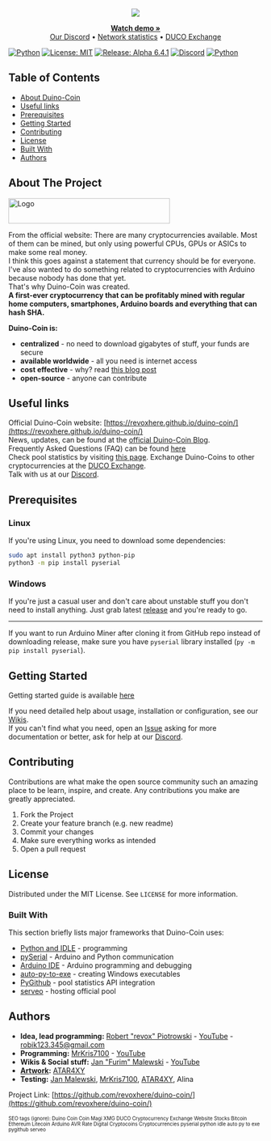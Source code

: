 <!--
*** Official duino coin readme
*** copyright by revox, 2019
*** Thanks to: othneildrew for providing nice template! :)
-->

<!-- LOGO -->
<br />
<p align="center">
  <a href="https://github.com/revoxhere/duino-coin">
    <img src="https://i.imgur.com/0UJK85H.png">
  </a>

  <p align="center"> 
    <a href="https://www.youtube.com/watch?v=9yHtVmlm4oI"><strong>Watch demo »</strong></a>
    <br>
    <a href="https://discord.gg/qa88ZYM">Our Discord</a>
    •
    <a href="https://revoxhere.github.io/duco-statistics/">Network statistics</a>
    •
    <a href="https://revoxhere.github.io/duco-exchange/">DUCO Exchange</a>
    <br>
  </p>
</p>

[![Python](https://img.shields.io/badge/Python-3.7-green.svg)](https://github.com/revoxhere/duino-coin/search?l=py)
[![License: MIT](https://img.shields.io/badge/License-MIT-yellow.svg)](https://opensource.org/licenses/MIT)
[![Release: Alpha 6.4.1](https://img.shields.io/badge/Release-Alpha_6.4.1-red.svg)](https://github.com/revoxhere/duino-coin/releases/tag/alpha-6.4.1)
[![Discord](https://img.shields.io/discord/604697675430101003.svg?color=Blue&label=Discord&logo=Discord)](https://discord.gg/qa88ZYM)
[![Python](https://img.shields.io/badge/Bitcointalk-Duino_Coin-gold.svg)](https://bitcointalk.org/index.php?topic=5197656.msg52942015#msg52942015)




<!-- TABLE OF CONTENTS -->
## Table of Contents

* [About Duino-Coin](#about-the-project)
* [Useful links](#useful-links)
* [Prerequisites](#prerequisites)
* [Getting Started](#getting-started)
* [Contributing](#contributing)
* [License](#license)
* [Built With](#built-with)
* [Authors](#authors)


<!-- ABOUT THE PROJECT -->
## About The Project

 <a href="https://github.com/revoxhere/duino-coin">
  <img src="https://i.imgur.com/0UJK85H.png" alt="Logo" width="320" height="50">
 </a>

From the official website:
  There are many cryptocurrencies available. Most of them can be mined, but only using powerful CPUs, GPUs or ASICs to make some real money. <br>
  I think this goes against a statement that currency should be for everyone. <br>
  I've also wanted to do something related to cryptocurrencies with Arduino because nobody has done that yet. <br>
  That's why Duino-Coin was created. <br>
  **A first-ever cryptocurrency that can be profitably mined with regular home computers, smartphones, Arduino boards and everything that can hash SHA.** <br>

**Duino-Coin is:**
* **centralized** - no need to download gigabytes of stuff, your funds are secure
* **available worldwide** - all you need is internet access
* **cost effective** - why? read [this blog post](https://revoxhere.github.io/duino-coin/blog#1102019-why-its-the-best-time-to-mine-duino-coins)
* **open-source** - anyone can contribute


## Useful links

Official Duino-Coin website: [https://revoxhere.github.io/duino-coin/](https://revoxhere.github.io/duino-coin/)<br>
News, updates, can be found at the [official Duino-Coin Blog](https://revoxhere.github.io/duino-coin/blog). <br>
Frequently Asked Questions (FAQ) can be found [here](https://revoxhere.github.io/duino-coin/faq) <br>
Check pool statistics by visiting [this page](https://revoxhere.github.io/duco-statistics/).
Exchange Duino-Coins to other cryptocurrencies at the [DUCO Exchange](https://revoxhere.github.io/duco-exchange/). <br>
Talk with us at our [Discord](https://discord.gg/qa88ZYM). <br>

## Prerequisites

### Linux
If you're using Linux, you need to download some dependencies:
```bash
sudo apt install python3 python-pip
python3 -m pip install pyserial
```
### Windows
If you're just a casual user and don't care about unstable stuff you don't need to install anything. Just grab latest [release](https://github.com/revoxhere/duino-coin/releases) and you're ready to go.

***

If you want to run Arduino Miner after cloning it from GitHub repo instead of downloading release, make sure you have `pyserial` library installed (`py -m pip install pyserial`).

## Getting Started

Getting started guide is available [here](https://revoxhere.github.io/duino-coin/getting-started)

If you need detailed help about usage, installation or configuration, see our [Wikis](https://github.com/revoxhere/duino-coin/wiki). <br>
If you can't find what you need, open an [Issue](https://github.com/revoxhere/duino-coin/issues) asking for more documentation or better, ask for help at our [Discord](https://discord.gg/qa88ZYM).

<!-- CONTRIBUTING -->
## Contributing

Contributions are what make the open source community such an amazing place to be learn, inspire, and create. 
Any contributions you make are greatly appreciated.

1. Fork the Project
2. Create your feature branch (e.g. new readme)
3. Commit your changes
5. Make sure everything works as intended
6. Open a pull request

<!-- LICENSE -->
## License

Distributed under the MIT License. See `LICENSE` for more information.

### Built With
This section briefly lists major frameworks that Duino-Coin uses:
* [Python and IDLE](https://www.python.org) - programming
* [pySerial](https://pythonhosted.org/pyserial/) - Arduino and Python communication
* [Arduino IDE](https://www.arduino.cc) - Arduino programming and debugging
* [auto-py-to-exe](https://pypi.org/project/auto-py-to-exe/) - creating Windows executables
* [PyGithub](https://github.com/PyGithub/PyGithub) - pool statistics API integration
* [serveo](https://serveo.net) - hosting official pool

<!-- AUTHORS -->
## Authors

* **Idea, lead programming:** [Robert "revox" Piotrowski](https://github.com/revoxhere/) - [YouTube](https://youtube.com/c/reVox96) - robik123.345@gmail.com
* **Programming:** [MrKris7100](https://github.com/MrKris7100) - [YouTube](https://www.youtube.com/user/MrKris7100) 
* **Wikis & Social stuff:** [Jan "Furim" Malewski](https://github.com/Furim) - [YouTube](https://www.youtube.com/channel/UCKxFuOCalYxlQoS7R6zilRQ)
* **[Artwork](https://i.imgur.com/ZRRGDjs.png):** [ATAR4XY](https://www.youtube.com/channel/UC-gf5ejhDuAc_LMxvugPXbg)
* **Testing:** [Jan Malewski](https://www.youtube.com/channel/UCKxFuOCalYxlQoS7R6zilRQ), [MrKris7100](https://www.youtube.com/user/MrKris7100), [ATAR4XY](https://www.youtube.com/channel/UC-gf5ejhDuAc_LMxvugPXbg), Alina

Project Link: [https://github.com/revoxhere/duino-coin/](https://github.com/revoxhere/duino-coin/) <br> <br>
<sup><sub>SEO tags (ignore): Duino Coin Coin Magi XMG DUCO Cryptocurrency Exchange Website Stocks Bitcoin Ethereum Litecoin Arduino AVR Rate Digital Cryptocoins Cryptocurrencies pyserial python idle auto py to exe pygithub serveo
